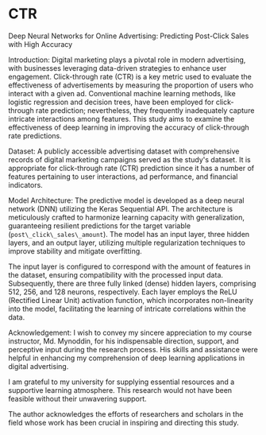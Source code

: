 # CTR
Deep Neural Networks for Online Advertising: Predicting Post-Click Sales with High Accuracy

Introduction: Digital marketing plays a pivotal role in modern advertising, with businesses leveraging data-driven strategies to enhance user engagement. Click-through rate (CTR) is a key metric used to evaluate the effectiveness of advertisements by measuring the proportion of users who interact with a given ad.
Conventional machine learning methods, like logistic regression and decision trees, have been employed for click-through rate prediction; nevertheless, they frequently inadequately capture intricate interactions among features.  This study aims to examine the effectiveness of deep learning in improving the accuracy of click-through rate predictions.

Dataset: 
A publicly accessible advertising dataset with comprehensive records of digital marketing campaigns served as the study's dataset. It is appropriate for click-through rate (CTR) prediction since it has a number of features pertaining to user interactions, ad performance, and financial indicators.

Model Architecture:
The predictive model is developed as a deep neural network (DNN) utilizing the Keras Sequential API.  The architecture is meticulously crafted to harmonize learning capacity with generalization, guaranteeing resilient predictions for the target variable (`post\_click\_sales\_amount`).  The model has an input layer, three hidden layers, and an output layer, utilizing multiple regularization techniques to improve stability and mitigate overfitting.


 The input layer is configured to correspond with the amount of features in the dataset, ensuring compatibility with the processed input data.  Subsequently, there are three fully linked (dense) hidden layers, comprising 512, 256, and 128 neurons, respectively.  Each layer employs the ReLU (Rectified Linear Unit) activation function, which incorporates non-linearity into the model, facilitating the learning of intricate correlations within the data.  


 Acknowledgement:
 I wish to convey my sincere appreciation to my course instructor, Md. Mynoddin, for his indispensable direction, support, and perceptive input during the research process.  His skills and assistance were helpful in enhancing my comprehension of deep learning applications in digital advertising.  


I am grateful to my university for supplying essential resources and a supportive learning atmosphere. This research would not have been feasible without their unwavering support.  

The author acknowledges the efforts of researchers and scholars in the field whose work has been crucial in inspiring and directing this study.
